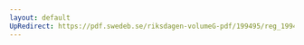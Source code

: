 ```yaml
---
layout: default
UpRedirect: https://pdf.swedeb.se/riksdagen-volumeG-pdf/199495/reg_199495/reg_199495_0238.pdf
---
```

